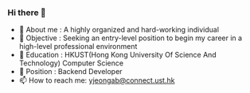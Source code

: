 ### Hi there 👋

- 🌱 About me : A highly organized and hard-working individual
- 👯 Objective : Seeking an entry-level position to begin my career in a high-level professional environment
- 💬 Education : HKUST(Hong Kong University Of Science And Technology) Computer Science
- 🤔 Position : Backend Developer
- 📫 How to reach me: yjeongab@connect.ust.hk
